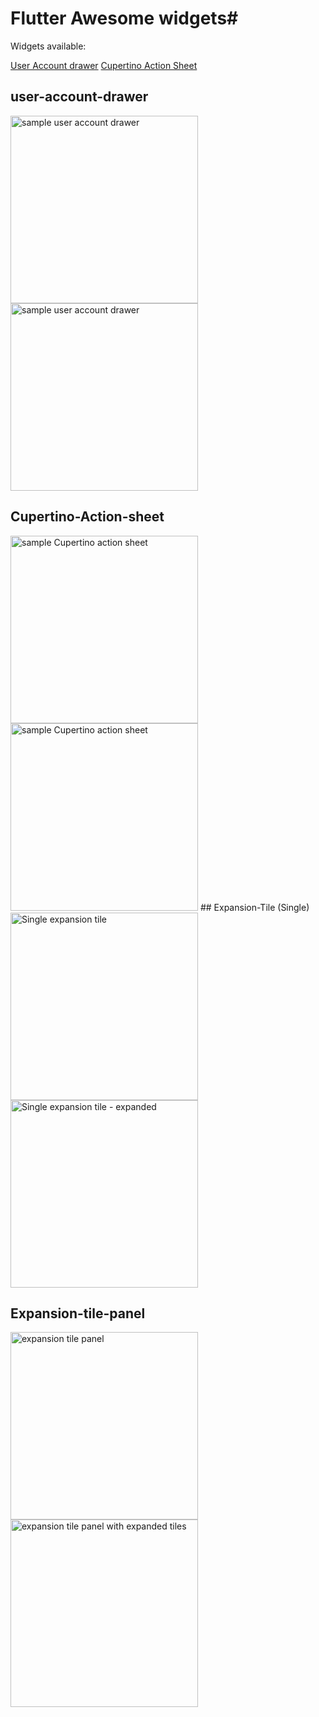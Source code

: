# Flutter Awesome widgets#

Widgets available:

[User Account drawer](#user-account-drawer)
[Cupertino Action Sheet](#Cupertino-Action-sheet)

## user-account-drawer
<img src="https://i.imgur.com/ijuYFHa.png" width="300" alt="sample user account drawer">
<img src="https://i.imgur.com/NOBl2vW.png" width="300" alt="sample user account drawer">

## Cupertino-Action-sheet
<img src="https://i.imgur.com/Vf9U7wB.png" width="300" alt="sample Cupertino action sheet">
<img src="https://i.imgur.com/obk8syS.png" width="300" alt="sample Cupertino action sheet">
## Expansion-Tile (Single)
<img src="https://i.imgur.com/iVN1XxO.png" width="300" alt="Single expansion tile">
<img src="https://i.imgur.com/zOYnBng.png" width="300" alt="Single expansion tile - expanded">

## Expansion-tile-panel
<img src="https://i.imgur.com/oBH1vHO.png" width="300" alt="expansion tile panel">
<img src="https://i.imgur.com/q0gfH7h.png" width="300" alt="expansion tile panel with expanded tiles">


